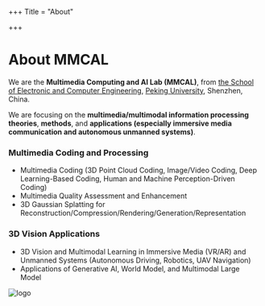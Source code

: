 +++
Title = "About"

+++

# About MMCAL

We are the **Multimedia Computing and AI Lab (MMCAL)**, from  [the School of Electronic and Computer Engineering](http://www.ece.pku.edu.cn/), [Peking University](http://www.pku.edu.cn/), Shenzhen, China.

We are focusing on the **multimedia/multimodal information processing theories**, **methods**, and **applications (especially immersive media communication and autonomous unmanned systems)**.

### Multimedia Coding and Processing

- Multimedia Coding (3D Point Cloud Coding, Image/Video Coding, Deep Learning-Based Coding, Human and Machine Perception-Driven Coding)
- Multimedia Quality Assessment and Enhancement
- 3D Gaussian Splatting for Reconstruction/Compression/Rendering/Generation/Representation

### 3D Vision Applications

- 3D Vision and Multimodal Learning in Immersive Media (VR/AR) and Unmanned Systems (Autonomous Driving, Robotics, UAV Navigation) 
- Applications of Generative AI, World Model, and Multimodal Large Model 

![logo](/img/MMCALab-Lite.jpg)
